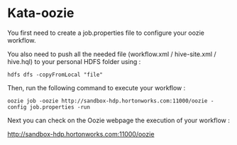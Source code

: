 # Kata-oozie

You first need to create a job.properties file to configure your oozie workflow.

You also  need to push all the needed file (workflow.xml / hive-site.xml / hive.hql) to your personal HDFS folder using :

`hdfs dfs -copyFromLocal "file"`

Then, run the following command to execute your workflow :

`oozie job -oozie http://sandbox-hdp.hortonworks.com:11000/oozie -config job.properties -run`

Next you can check on the Oozie webpage the execution of your workflow :

http://sandbox-hdp.hortonworks.com:11000/oozie









